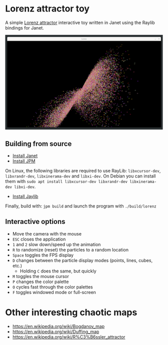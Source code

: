 # Lorenz attractor toy

A simple [Lorenz attractor](https://en.wikipedia.org/wiki/Lorenz_system) interactive toy written in Janet using the Raylib bindings for Janet.

![lorenz simulation](https://raw.githubusercontent.com/dfuenzalida/lorenz/refs/heads/main/screenshot.png)

## Building from source

* [Install Janet](https://janet-lang.org/docs/index.html)
* [Install JPM](https://janet-lang.org/docs/jpm.html)

On Linux, the following libraries are required to use RayLib: `libxcursor-dev`, `libxrandr-dev`, `libxinerama-dev` and `libxi-dev`. On Debian you can install them with `sudo apt install libxcursor-dev libxrandr-dev libxinerama-dev libxi-dev`.

* [Install Jaylib](https://github.com/janet-lang/jaylib)

Finally, build with: `jpm build` and launch the program with `./build/lorenz`

## Interactive options

* Move the camera with the mouse
* `ESC` closes the application
* `1` and `2` slow down/speed up the animation
* `R` to randomize (reset) the particles to a random location
* `Space` toggles the FPS display
* `D` changes between the particle display modes (points, lines, cubes, etc.)
  * Holding `C` does the same, but quickly
* `M` toggles the mouse cursor
* `P` changes the color palette
* `O` cycles fast through the color palettes
* `F` toggles windowed mode or full-screen

# Other interesting chaotic maps

* https://en.wikipedia.org/wiki/Bogdanov_map
* https://en.wikipedia.org/wiki/Duffing_map
* https://en.wikipedia.org/wiki/R%C3%B6ssler_attractor
